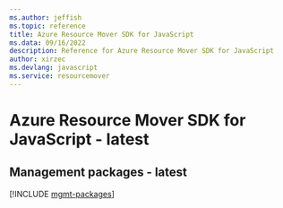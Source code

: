 ```yaml
---
ms.author: jeffish
ms.topic: reference
title: Azure Resource Mover SDK for JavaScript
ms.data: 09/16/2022
description: Reference for Azure Resource Mover SDK for JavaScript
author: xirzec
ms.devlang: javascript
ms.service: resourcemover
---
```

# Azure Resource Mover SDK for JavaScript - latest

## Management packages - latest
[!INCLUDE [mgmt-packages](resource-mover-mgmt-index.md)]